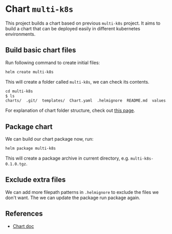 # Chart `multi-k8s`

This project builds a chart based on previous `multi-k8s` project. It aims to build a chart that can be deployed easily in different kubernetes environments.

## Build basic chart files

Run following command to create initial files:

```sh
helm create multi-k8s
```

This will create a folder called `multi-k8s`, we can check its contents.

```txt
cd multi-k8s
$ ls 
charts/  .git/  templates/  Chart.yaml  .helmignore  README.md  values.yaml
```

For explanation of chart folder structure, check out [this page](https://helm.sh/docs/topics/charts/#the-chart-file-structure).

## Package chart

We can build our chart package now, run:

```sh
helm package multi-k8s
```

This will create a package archive in current directory, e.g. `multi-k8s-0.1.0.tgz`.

## Exclude extra files

We can add more filepath patterns in `.helmignore` to exclude the files we don't want. The we can update the package run package again.

## References

* [Chart doc](https://helm.sh/docs/topics/charts/)
